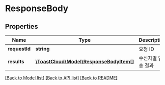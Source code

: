 # ResponseBody

## Properties
Name | Type | Description | Notes
------------ | ------------- | ------------- | -------------
**requestId** | **string** | 요청 ID | [optional] 
**results** | [**\ToastCloud\Model\ResponseBodyItem[]**](ResponseBodyItem.md) | 수신자별 발송 결과 | [optional] 

[[Back to Model list]](../README.md#documentation-for-models) [[Back to API list]](../README.md#documentation-for-api-endpoints) [[Back to README]](../README.md)


